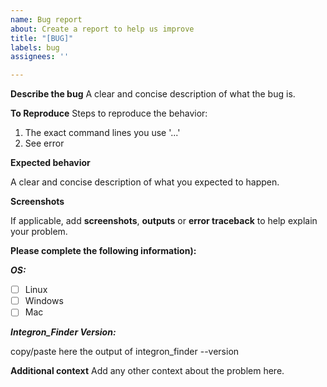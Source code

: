 ```yaml
---
name: Bug report
about: Create a report to help us improve
title: "[BUG]"
labels: bug
assignees: ''

---
```


**Describe the bug**
A clear and concise description of what the bug is.

**To Reproduce**
Steps to reproduce the behavior:
1. The exact command lines you use '...'
2. See error

**Expected behavior**

A clear and concise description of what you expected to happen.

**Screenshots**

If applicable, add **screenshots**, **outputs** or **error traceback** 
to help explain your problem.

**Please complete the following information):**

***OS:*** 

 - [ ] Linux
 - [ ] Windows
 - [ ] Mac

***Integron_Finder Version:***

  copy/paste here the output of integron_finder --version

**Additional context**
Add any other context about the problem here.
